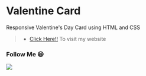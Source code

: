 # Valentine Card
Responsive Valentine's Day Card using HTML and CSS

> - [Click Here!!](https://rutikkpatel.github.io/HTML-CSS/card%20page/Responsive%20Card/Valentine%20Card/) To visit my website

### Follow Me 😄 
<a href="https://github.com/rutikkpatel" aria-label="Follow @rutikkpatel on GitHub"><img  src="https://img.shields.io/badge/Follow👉-@rutikkpatel-f76fa1?style=for-the-badge"  />
</a>
<br>
